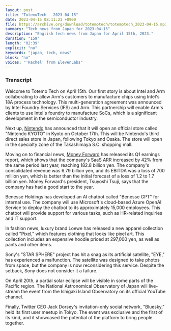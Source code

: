 ```yaml
---
layout: post
title: "TotemoTech - 2023-04-15"
date: 2023-04-15 08:11:21 +0900
file: https://archive.org/download/totemotech/totemotech_2023-04-15.mp3
summary: "Tech news from Japan for 2023-04-15"
description: "English tech news from Japan for April 15th, 2023."
duration: "159"
length: "02:39"
explicit: "no"
keywords: "japan, tech, news"
block: "no"
voices: "'Rachel' from ElevenLabs"
---
```


### Transcript

Welcome to Totemo Tech on April 15th. Our first story is about Intel and Arm collaborating to allow Arm's customers to manufacture chips using Intel's 18A process technology. This multi-generation agreement was announced by Intel Foundry Services (IFS) and Arm. This partnership will enable Arm's clients to use Intel's foundry to manufacture SoCs, which is a significant development in the semiconductor industry.

Next up, [Nintendo](/companies/nintendo) has announced that it will open an official store called "Nintendo KYOTO" in Kyoto on October 17th. This will be Nintendo's third direct sales store in Japan, following Tokyo and Osaka. The store will open in the specialty zone of the Takashimaya S.C. shopping mall.

Moving on to financial news, [Money Forward](/companies/money-forward) has released its Q1 earnings report, which shows that the company's SaaS ARR increased by 42% from the same period last year, reaching 182.8 billion yen. The company's consolidated revenue was 6.79 billion yen, and its EBITDA was a loss of 700 million yen, which is better than the initial forecast of a loss of 1.2 to 1.7 billion yen. Money Forward's president, Tsuyoshi Tsuji, says that the company has had a good start to the year.

Benesse Holdings has developed an AI chatbot called "Benesse GPT" for internal use. The company will use Microsoft's cloud-based Azure OpenAI Service to deploy the chatbot to its approximately 15,000 employees. This chatbot will provide support for various tasks, such as HR-related inquiries and IT support.

In fashion news, luxury brand Loewe has released a new apparel collection called "Pixel," which features clothing that looks like pixel art. This collection includes an expensive hoodie priced at 297,000 yen, as well as pants and other items.

Sony's "STAR SPHERE" project has hit a snag as its artificial satellite, "EYE," has experienced a malfunction. The satellite was designed to take photos from space, but the company is now reconsidering this service. Despite the setback, Sony does not consider it a failure.

On April 20th, a partial solar eclipse will be visible in some parts of the Pacific region. The National Astronomical Observatory of Japan will live-stream the event from the Ishigaki Island Observatory on its official YouTube channel.

Finally, Twitter CEO Jack Dorsey's invitation-only social network, "Bluesky," held its first user meetup in Tokyo. The event was exclusive and the first of its kind, and it showcased the potential of the platform to bring people together.
